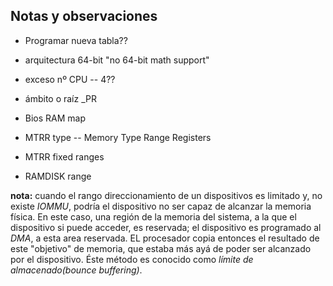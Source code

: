 ## Notas y observaciones

- Programar nueva tabla??
- arquitectura 64-bit
  "no 64-bit math support"

- exceso nº CPU -- 4??
- ámbito o raíz \_PR
- Bios RAM map
- MTRR type -- Memory Type Range Registers
- MTRR fixed ranges
- RAMDISK range


__nota:__ cuando el rango direccionamiento de un dispositivos es limitado y, 
no existe _IOMMU_, podría el dispositivo no ser capaz de alcanzar la memoria
física. 
En este caso, una región de la memoria del sistema, a la que el dispositivo si
puede acceder, es reservada; el dispositivo es programado al _DMA_, a esta area
reservada.
EL procesador copia entonces el resultado de este "objetivo" de memoria, que
estaba más ayá de poder ser alcanzado por el dispositivo. Éste método es conocido
como _límite de almacenado(bounce buffering)_.
